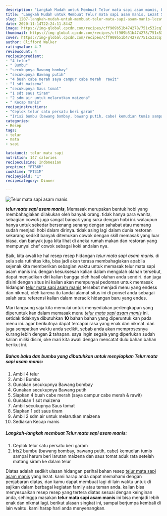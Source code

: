 ```yaml
---
description: "Langkah Mudah untuk Membuat Telur mata sapi asam manis, Lezat Sekali"
title: "Langkah Mudah untuk Membuat Telur mata sapi asam manis, Lezat Sekali"
slug: 1207-langkah-mudah-untuk-membuat-telur-mata-sapi-asam-manis-lezat-sekali
date: 2020-11-14T22:24:11.844Z
image: https://img-global.cpcdn.com/recipes/cff909b51b474278/751x532cq70/telur-mata-sapi-asam-manis-foto-resep-utama.jpg
thumbnail: https://img-global.cpcdn.com/recipes/cff909b51b474278/751x532cq70/telur-mata-sapi-asam-manis-foto-resep-utama.jpg
cover: https://img-global.cpcdn.com/recipes/cff909b51b474278/751x532cq70/telur-mata-sapi-asam-manis-foto-resep-utama.jpg
author: Clifford Walker
ratingvalue: 4.7
reviewcount: 4
recipeingredient:
- "4 telur"
- " Bumbu"
- "secukupnya Bawang bombay"
- "secukupnya Bawang putih"
- "4 buah cabe merah saya campur cabe merah  rawit"
- "1 sdt maizena"
- "secukupnya Saus tomat"
- "1 sdt saus tiram"
- "2 sdm air untuk melarutkan maizena"
- " Kecap manis"
recipeinstructions:
- "Ceplok telur satu persatu beri garam"
- "Iris2 bumbu (bawang bombay, bawang putih, cabe) kemudian tumis sampai harum beri larutan maizena dan saus tomat aduk rata setelah matang siram ke dalam telur"
categories:
- Resep
tags:
- telur
- mata
- sapi

katakunci: telur mata sapi 
nutrition: 147 calories
recipecuisine: Indonesian
preptime: "PT36M"
cooktime: "PT31M"
recipeyield: "1"
recipecategory: Dinner

---
```



![Telur mata sapi asam manis](https://img-global.cpcdn.com/recipes/cff909b51b474278/751x532cq70/telur-mata-sapi-asam-manis-foto-resep-utama.jpg)

<b><i>telur mata sapi asam manis</i></b>, Memasak merupakan bentuk hobi yang membahagiakan dilakukan oleh banyak orang. tidak hanya para wanita, sebagian cowok juga sangat banyak yang suka dengan hobi ini. walaupun hanya untuk sekedar bersenang senang dengan sahabat atau memang sudah menjadi hobi dalam dirinya. tidak asing lagi dalam dunia restoran sekarang sedikit banyak ditemukan cowok dengan skill memasak yang luar biasa, dan banyak juga kita lihat di aneka rumah makan dan restoran yang mempunyai chef cowok sebagai koki andalan nya.

Baik, kita awali ke hal resep resep hidangan <i>telur mata sapi asam manis</i>. di sela sela rutinitas kita, bisa jadi akan terasa membahagiakan apabila sejenak kita memberikan sebagian waktu untuk memasak telur mata sapi asam manis ini. dengan kesuksesan kalian dalam mengolah olahan tersebut, dapat menjadikan diri kalian bangga oleh hasil olahan anda sendiri. dan juga disini dengan situs ini kalian akan mempunyai pedoman untuk memasak hidangan <u>telur mata sapi asam manis</u> tersebut menjadi menu yang endess dan nikmat, oleh karena itu tandai alamat situs ini di ponsel anda sebagai salah satu referensi kalian dalam meracik hidangan baru yang endes.




Mari langsung saja kita memulai untuk menyediakan perlengkapan yang diperuntuk kan dalam memasak menu <u><i>telur mata sapi asam manis</i></u> ini. setidak tidaknya dibutuhkan <b>10</b> bahan bahan yang diperuntuk kan pada menu ini. agar berikutnya dapat tercapai rasa yang enak dan nikmat. dan juga sempatkan waktu anda sedikit, sebab anda akan memprosesnya kurang lebih dengan <b>2</b> tahapan. saya ingin segala yang diperlukan sudah kalian miliki disini, oke mari kita awali dengan mencatat dulu bahan bahan berikut ini.

<!--inarticleads1-->

##### Bahan baku dan bumbu yang dibutuhkan untuk menyiapkan Telur mata sapi asam manis:

1. Ambil 4 telur
1. Ambil  Bumbu
1. Gunakan secukupnya Bawang bombay
1. Gunakan secukupnya Bawang putih
1. Siapkan 4 buah cabe merah (saya campur cabe merah &amp; rawit)
1. Gunakan 1 sdt maizena
1. Ambil secukupnya Saus tomat
1. Siapkan 1 sdt saus tiram
1. Ambil 2 sdm air untuk melarutkan maizena
1. Sediakan  Kecap manis




<!--inarticleads2-->

##### Langkah-langkah membuat Telur mata sapi asam manis:

1. Ceplok telur satu persatu beri garam
1. Iris2 bumbu (bawang bombay, bawang putih, cabe) kemudian tumis sampai harum beri larutan maizena dan saus tomat aduk rata setelah matang siram ke dalam telur




Diatas adalah sedikit ulasan hidangan perihal bahan resep <u>telur mata sapi asam manis</u> yang lezat. kami harap anda dapat memahami dengan penjabaran diatas, dan kamu dapat membuat lagi di lain waktu untuk di sajikan dalam berbagai kegiatan family atau teman anda. kalian bisa menyesuaikan resep resep yang tertera diatas sesuai dengan keinginan anda, sehingga masakan <b>telur mata sapi asam manis</b> ini bisa menjadi lebih enak dan nikmat lagi. berikut ulasan singkat ini, sampai berjumpa kembali di lain waktu. kami harap hari anda menyenangkan.
